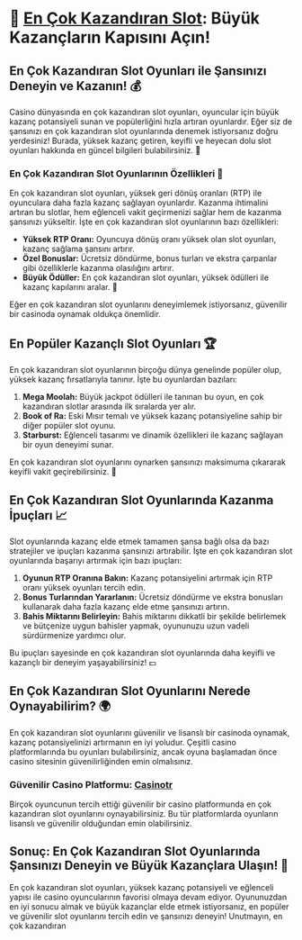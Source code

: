 # 🎰 [En Çok Kazandıran Slot](https://casinotr.link/gWCRZ4): Büyük Kazançların Kapısını Açın!


## En Çok Kazandıran Slot Oyunları ile Şansınızı Deneyin ve Kazanın! 💰

Casino dünyasında en çok kazandıran slot oyunları, oyuncular için büyük kazanç potansiyeli sunan ve popülerliğini hızla artıran oyunlardır. Eğer siz de şansınızı en çok kazandıran slot oyunlarında denemek istiyorsanız doğru yerdesiniz! Burada, yüksek kazanç getiren, keyifli ve heyecan dolu slot oyunları hakkında en güncel bilgileri bulabilirsiniz. 🎲

### En Çok Kazandıran Slot Oyunlarının Özellikleri 🎰

En çok kazandıran slot oyunları, yüksek geri dönüş oranları (RTP) ile oyunculara daha fazla kazanç sağlayan oyunlardır. Kazanma ihtimalini artıran bu slotlar, hem eğlenceli vakit geçirmenizi sağlar hem de kazanma şansınızı yükseltir. İşte en çok kazandıran slot oyunlarının bazı özellikleri:

- **Yüksek RTP Oranı:** Oyuncuya dönüş oranı yüksek olan slot oyunları, kazanç sağlama şansını artırır.
- **Özel Bonuslar:** Ücretsiz döndürme, bonus turları ve ekstra çarpanlar gibi özelliklerle kazanma olasılığını artırır.
- **Büyük Ödüller:** En çok kazandıran slot oyunları, yüksek ödülleri ile kazanç kapılarını aralar. 💸

Eğer en çok kazandıran slot oyunlarını deneyimlemek istiyorsanız, güvenilir bir casinoda oynamak oldukça önemlidir. 

## En Popüler Kazançlı Slot Oyunları 🏆

En çok kazandıran slot oyunlarının birçoğu dünya genelinde popüler olup, yüksek kazanç fırsatlarıyla tanınır. İşte bu oyunlardan bazıları:

1. **Mega Moolah:** Büyük jackpot ödülleri ile tanınan bu oyun, en çok kazandıran slotlar arasında ilk sıralarda yer alır.
2. **Book of Ra:** Eski Mısır temalı ve yüksek kazanç potansiyeline sahip bir diğer popüler slot oyunu.
3. **Starburst:** Eğlenceli tasarımı ve dinamik özellikleri ile kazanç sağlayan bir oyun deneyimi sunar.

En çok kazandıran slot oyunlarını oynarken şansınızı maksimuma çıkararak keyifli vakit geçirebilirsiniz. 🎉

## En Çok Kazandıran Slot Oyunlarında Kazanma İpuçları 📈

Slot oyunlarında kazanç elde etmek tamamen şansa bağlı olsa da bazı stratejiler ve ipuçları kazanma şansınızı artırabilir. İşte en çok kazandıran slot oyunlarında başarıyı artırmak için bazı ipuçları:

1. **Oyunun RTP Oranına Bakın:** Kazanç potansiyelini artırmak için RTP oranı yüksek oyunları tercih edin.
2. **Bonus Turlarından Yararlanın:** Ücretsiz döndürme ve ekstra bonusları kullanarak daha fazla kazanç elde etme şansınızı artırın.
3. **Bahis Miktarını Belirleyin:** Bahis miktarını dikkatli bir şekilde belirlemek ve bütçenize uygun bahisler yapmak, oyununuzu uzun vadeli sürdürmenize yardımcı olur.
   
Bu ipuçları sayesinde en çok kazandıran slot oyunlarında daha keyifli ve kazançlı bir deneyim yaşayabilirsiniz! 💵

## En Çok Kazandıran Slot Oyunlarını Nerede Oynayabilirim? 🌍

En çok kazandıran slot oyunlarını güvenilir ve lisanslı bir casinoda oynamak, kazanç potansiyelinizi artırmanın en iyi yoludur. Çeşitli casino platformlarında bu oyunları bulabilirsiniz, ancak oyuna başlamadan önce casino sitesinin güvenilirliğinden emin olmalısınız. 

### Güvenilir Casino Platformu: [Casinotr](https://casinotr.link/gWCRZ4)

Birçok oyuncunun tercih ettiği güvenilir bir casino platformunda en çok kazandıran slot oyunlarını oynayabilirsiniz. Bu tür platformlarda oyunların lisanslı ve güvenilir olduğundan emin olabilirsiniz.

## Sonuç: En Çok Kazandıran Slot Oyunlarında Şansınızı Deneyin ve Büyük Kazançlara Ulaşın! 🤑

En çok kazandıran slot oyunları, yüksek kazanç potansiyeli ve eğlenceli yapısı ile casino oyuncularının favorisi olmaya devam ediyor. Oyununuzdan en iyi sonucu almak ve büyük kazançlar elde etmek istiyorsanız, en popüler ve güvenilir slot oyunlarını tercih edin ve şansınızı deneyin! Unutmayın, en çok kazandıran

